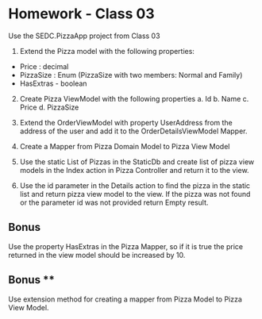 # Homework - Class 03

Use the SEDC.PizzaApp project from Class 03

1.	Extend the Pizza model with the following properties:
-	Price : decimal
-	PizzaSize : Enum (PizzaSize with two members: Normal and Family)
-	HasExtras - boolean


2. Create Pizza ViewModel with the following properties
a.	Id
b.	Name
c.	Price 
d.	PizzaSize


3. Extend the OrderViewModel with property UserAddress from the address of the user and add it to the OrderDetailsViewModel Mapper.

4. Create a Mapper from Pizza Domain Model to Pizza View Model

5. Use the static List of Pizzas in the StaticDb and create list of pizza view models in the Index action in Pizza Controller and return it to the view.

6. Use the id parameter in the Details action to find the pizza in the static list and return pizza view model to the view. 
If the pizza was not found or the parameter id was not provided return Empty result.

## Bonus
Use the property HasExtras in the Pizza Mapper, so if it is true the price returned in the view model should be increased by 10.

## Bonus **
Use extension method for creating a mapper from Pizza Model to Pizza View Model.